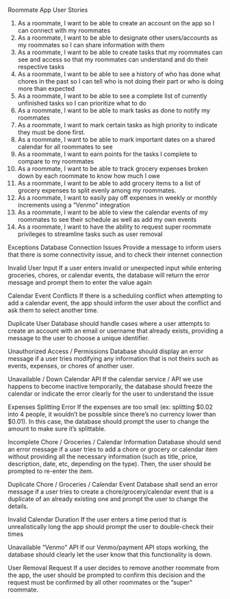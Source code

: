 Roommate App User Stories

1. As a roommate, I want to be able to create an account on the app so I can connect with my roommates
2. As a roommate, I want to be able to designate other users/accounts as my roommates so I can share information with them
3. As a roommate, I want to be able to create tasks that my roommates can see and access so that my roommates can understand and do their respective tasks
4. As a roommate, I want to be able to see a history of who has done what chores in the past so I can tell who is not doing their part or who is doing more than expected
5. As a roommate, I want to be able to see a complete list of currently unfinished tasks so I can prioritize what to do
6. As a roommate, I want to be able to mark tasks as done to notify my roommates
7. As a roommate, I want to mark certain tasks as high priority to indicate they must be done first.
8. As a roommate, I want to be able to mark important dates on a shared calendar for all roommates to see
9. As a roommate, I want to earn points for the tasks I complete to compare to my roommates
10. As a roommate, I want to be able to track grocery expenses broken down by each roommate to know how much I owe
11. As a roommate, I want to be able to add grocery items to a list of grocery expenses to split evenly among my roommates. 
12. As a roommate, I want to easily pay off expenses in weekly or monthly increments using a “Venmo” integration
13. As a roommate, I want to be able to view the calendar events of my roommates to see their schedule as well as add my own events
14. As a roommate, I want to have the ability to request super roommate privileges to streamline tasks such as user removal


Exceptions
Database Connection Issues
Provide a message to inform users that there is some connectivity issue, and to check their internet connection

Invalid User Input
If a user enters invalid or unexpected input while entering groceries, chores, or calendar events, the database will return the error message and prompt them to enter the value again

Calendar Event Conflicts
 If there is a scheduling conflict when attempting to add a calendar event, the app should inform the user about the conflict and ask them to select another time.
 
Duplicate User
Database should handle cases where a user attempts to create an account with an email or username that already exists, providing a message to the user to choose a unique identifier.

Unauthorized Access / Permissions
Database should display an error message if a user tries modifying any information that is not theirs such as events, expenses, or chores of another user.

Unavailable / Down Calendar API
If the calendar service / API we use happens to become inactive temporarily, the database should freeze the calendar or indicate the error clearly for the user to understand the issue

Expenses Splitting Error
If the expenses are too small (ex: splitting $0.02 into 4 people, it wouldn’t be possible since there’s no currency lower than $0.01). In this case, the database should prompt the user to change the amount to make sure it’s splittable.

Incomplete Chore / Groceries / Calendar Information
Database should send an error message if a user tries to add a chore or grocery or calendar item without providing all the necessary information (such as title, price, description, date, etc, depending on the type). Then, the user should be prompted to re-enter the item.

Duplicate Chore / Groceries / Calendar Event
Database shall send an error message if a user tries to create a chore/grocery/calendar event that is a duplicate of an already existing one and prompt the user to change the details.

Invalid Calendar Duration
If the user enters a time period that is unrealistically long the app should prompt the user to double-check their times

Unavailable “Venmo” API
If our Venmo/payment API stops working, the database should clearly let the user know that this functionality is down. 

User Removal Request
If a user decides to remove another roommate from the app, the user should be prompted to confirm this decision and the request must be confirmed by all other roommates or the “super” roommate. 
